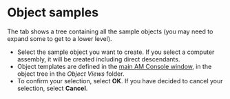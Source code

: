 # Object samples
 
The tab shows a tree containing all the sample objects (you may need to expand some to get to a lower level).

- Select the sample object you want to create. If you select a computer assembly, it will be created including direct descendants.
- Object templates are defined in the [main AM Console window](../../../alvao-asset-management-console),
in the object tree in the *Object Views* folder.
- To confirm your selection, select **OK**. If you have decided to cancel your selection, select **Cancel**.
